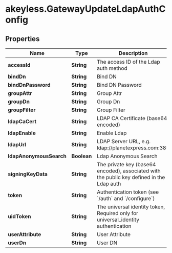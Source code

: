 # akeyless.GatewayUpdateLdapAuthConfig

## Properties

Name | Type | Description | Notes
------------ | ------------- | ------------- | -------------
**accessId** | **String** | The access ID of the Ldap auth method | [optional] 
**bindDn** | **String** | Bind DN | [optional] 
**bindDnPassword** | **String** | Bind DN Password | [optional] 
**groupAttr** | **String** | Group Attr | [optional] 
**groupDn** | **String** | Group Dn | [optional] 
**groupFilter** | **String** | Group Filter | [optional] 
**ldapCaCert** | **String** | LDAP CA Certificate (base64 encoded) | [optional] 
**ldapEnable** | **String** | Enable Ldap | [optional] 
**ldapUrl** | **String** | LDAP Server URL, e.g. ldap://planetexpress.com:389 | [optional] 
**ldapAnonymousSearch** | **Boolean** | Ldap Anonymous Search | [optional] 
**signingKeyData** | **String** | The private key (base64 encoded), associated with the public key defined in the Ldap auth | [optional] 
**token** | **String** | Authentication token (see &#x60;/auth&#x60; and &#x60;/configure&#x60;) | [optional] 
**uidToken** | **String** | The universal identity token, Required only for universal_identity authentication | [optional] 
**userAttribute** | **String** | User Attribute | [optional] 
**userDn** | **String** | User DN | [optional] 



